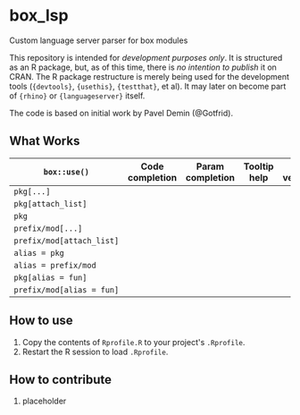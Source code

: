 # box_lsp
Custom language server parser for box modules

This repository is intended for *development purposes only*. It is structured as an R package, but, as of this time, there is *no intention to publish* it on CRAN. The R package restructure is merely being used for the development tools (`{devtools}`, `{usethis}`, `{testthat}`, et al). It may later on become part of `{rhino}` or `{languageserver}` itself.

The code is based on initial work by Pavel Demin (@Gotfrid).

## What Works

| `box::use()`              | Code completion | Param completion | Tooltip help | As of version | Notes |
|---------------------------|:-:|:-:|:-:|--------:|:-:|
| `pkg[...]`                |   |   |   |         |   |
| `pkg[attach_list]`        |   |   |   |         |   |
| `pkg`                     |   |   |   |         |   |
| `prefix/mod[...]`         |   |   |   |         |   |
| `prefix/mod[attach_list]` |   |   |   |         |   |
| `alias = pkg`             |   |   |   |         |   |
| `alias = prefix/mod`      |   |   |   |         |   |
| `pkg[alias = fun]`        |   |   |   |         |   |
| `prefix/mod[alias = fun]` |   |   |   |         |   |

## How to use

1. Copy the contents of `Rprofile.R` to your project's `.Rprofile`.
2. Restart the R session to load `.Rprofile`.

## How to contribute

1. placeholder

